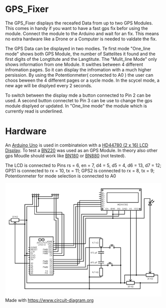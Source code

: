 # GPS_Fixer
The GPS_Fixer displays the receafed Data from up to two GPS Modules.
This comes in handy if you want to have a fast gps fix befor using the module. Connect the module to the Arduino
and wait for an fix. This means no extra hardware like a Drone or a Computer is needed to valdate the fix.

The GPS Data can be displayed in two modies. Te first mode "One_line mode" shows both GPS Module, the number of Sattelites 
it found and the first digits of the Longtitute and the Langtitute.
The "Mulit_line Mode" only shows information from one Module. It swithes between 4 different infromation pages. So it can
display the infromation with a much higher persission. By using the Potentionmeter( connected to A0 ) the user can choos beween the 4 different pages or a sycle mode. In the scycel mode, a new age will be displyed every 2 seconds.

To switch between the display mde a button connected to Pin 2 can be used. A second button connectet to Pin 3 can be use to change the gps module displyed or updated. In "One_line mode" the module which is currently read is underlined.

# Hardware
An [Arduino Uno](https://www.amazon.de/Arduino-Uno-Rev-3-Mikrocontroller-Board/dp/B008GRTSV6/ref=sr_1_3?__mk_de_DE=%C3%85M%C3%85%C5%BD%C3%95%C3%91&crid=1O4VEK2QHUW18&dchild=1&keywords=arduino+uno&qid=1617870212&sprefix=arduino+uno%2Caps%2C201&sr=8-3) is used in combinateion with a [HD44780 (2 x 16) LCD Display](https://www.amazon.de/AZDelivery-HD44780-Display-Schnittstelle-Hintergrund/dp/B07CQG6CMT/ref=sr_1_1?__mk_de_DE=%C3%85M%C3%85%C5%BD%C3%95%C3%91&dchild=1&keywords=HD44780+Chip&qid=1617870304&sr=8-1). To test a [BN220](https://www.amazon.de/bobotron-3-0V-5-0V-Glonass-Antenne-Eingebautes-Blau/dp/B08P75135L/ref=sr_1_1?__mk_de_DE=%C3%85M%C3%85%C5%BD%C3%95%C3%91&dchild=1&keywords=BN220&qid=1617870342&sr=8-1) was used as an GPS Module. In theory 
also other gps Moudle should work like [BN180](https://www.amazon.de/WIshioT-GPS-Modul-UART-TTL-Dual-Glonass-GPS-Modul-Aircraft-Controller/dp/B07FKRTQYS/ref=sr_1_2?__mk_de_DE=%C3%85M%C3%85%C5%BD%C3%95%C3%91&dchild=1&keywords=BN180&qid=1617870383&sr=8-2) or [BN880](https://www.amazon.de/Shumo-BN-880Q-GPS-Modul-QMC5883L-PIXHAWK-Silber-Blau/dp/B07Z5KZW62/ref=sr_1_5?__mk_de_DE=%C3%85M%C3%85%C5%BD%C3%95%C3%91&dchild=1&keywords=gps+bn&qid=1617870392&sr=8-5) (not tested).

The LCD is connected to Pins rs = 6, en = 7, d4 = 5, d5 = 4, d6 = 13, d7 = 12;
GPS1 is connected to rx = 10, tx = 11;
GPS2 is connected to rx = 8, tx = 9;
Potentionmeter for mode selection is connected to A0

![Circuit image](https://raw.githubusercontent.com/SiggiSigmann/GPS_Fixer/main/img/circuit.png)
Made with https://www.circuit-diagram.org
